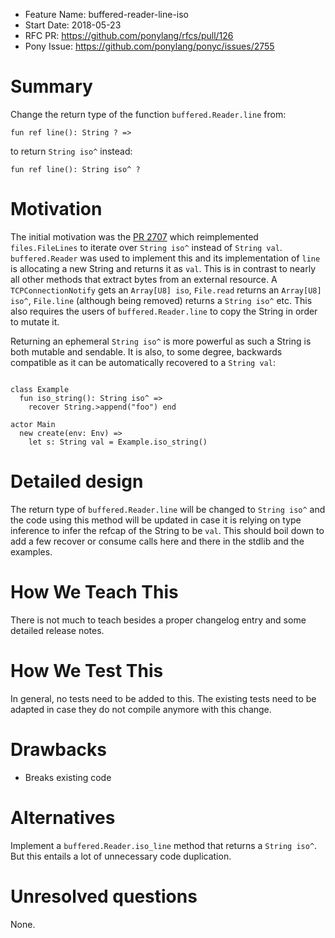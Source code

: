 - Feature Name: buffered-reader-line-iso
- Start Date: 2018-05-23
- RFC PR: https://github.com/ponylang/rfcs/pull/126
- Pony Issue: https://github.com/ponylang/ponyc/issues/2755

# Summary

Change the return type of the function `buffered.Reader.line` from:

```pony
fun ref line(): String ? =>
```

to return `String iso^` instead:

```pony
fun ref line(): String iso^ ?
```

# Motivation

The initial motivation was the [PR 2707](https://github.com/ponylang/ponyc/pull/2707) which reimplemented `files.FileLines`
to iterate over `String iso^` instead of `String val`. `buffered.Reader` was used to implement this and its implementation
of `line` is allocating a new String and returns it as `val`. This is in contrast to nearly all other methods that extract bytes from an external resource. A `TCPConnectionNotify` gets an `Array[U8] iso`, `File.read` returns an `Array[U8] iso^`, `File.line` (although being removed) returns a `String iso^` etc. This also requires the users of `buffered.Reader.line` to copy the String in order to mutate it.

Returning an ephemeral `String iso^` is more powerful as such a String is both mutable and sendable. It is also, to some degree, backwards compatible as it can be automatically recovered to a `String val`: 

```pony

class Example
  fun iso_string(): String iso^ =>
    recover String.>append("foo") end
    
actor Main
  new create(env: Env) =>
    let s: String val = Example.iso_string()
```

# Detailed design

The return type of `buffered.Reader.line` will be changed to `String iso^` and the code using this method will be updated in case it is relying on type inference to infer the refcap of the String to be `val`. This should boil down to add a few recover or consume calls here and there in the stdlib and the examples.

# How We Teach This

There is not much to teach besides a proper changelog entry and some detailed release notes.

# How We Test This

In general, no tests need to be added to this. The existing tests need to be adapted in case they do not compile anymore with this change.

# Drawbacks

* Breaks existing code

# Alternatives

Implement a `buffered.Reader.iso_line` method that returns a `String iso^`. But this entails a lot of unnecessary code duplication.

# Unresolved questions

None.
